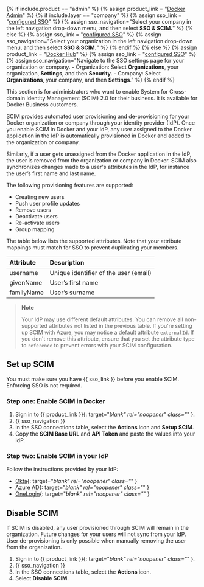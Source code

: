 {% if include.product == "admin" %}
  {% assign product_link = "[Docker Admin](https://admin.docker.com)" %}
  {% if include.layer == "company" %}
    {% assign sso_link = "[configured SSO](/admin/company/settings/sso-configuration/)" %}
    {% assign sso_navigation="Select your company in the left navigation drop-down menu, and then select **SSO & SCIM.**" %}
  {% else %}
    {% assign sso_link = "[configured SSO](/admin/organization/security-settings/sso-configuration/)" %}
    {% assign sso_navigation="Select your organization in the left navigation drop-down menu, and then select **SSO & SCIM.**" %}
  {% endif %}
{% else %}
  {% assign product_link = "[Docker Hub](https://hub.docker.com)" %}
  {% assign sso_link = "[configured SSO](/single-sign-on/configure/)" %}
  {% assign sso_navigation="Navigate to the SSO settings page for your organization or company.
    - Organization: Select **Organizations**, your organization, **Settings**, and then **Security**.
    - Company: Select **Organizations**, your company, and then **Settings**." %}
{% endif %}

This section is for administrators who want to enable System for Cross-domain Identity Management (SCIM) 2.0 for their business. It is available for Docker Business customers.

SCIM provides automated user provisioning and de-provisioning for your Docker organization or company through your identity provider (IdP).  Once you enable SCIM in Docker and your IdP, any user assigned to the Docker application in the IdP is automatically provisioned in Docker and added to the organization or company.

Similarly, if a user gets unassigned from the Docker application in the IdP, the user is removed from the organization or company in Docker. SCIM also synchronizes changes made to a user's attributes in the IdP, for instance the user’s first name and last name.

The following provisioning features are supported:
 - Creating new users
 - Push user profile updates
 - Remove users
 - Deactivate users
 - Re-activate users
 - Group mapping

The table below lists the supported attributes. Note that your attribute mappings must match for SSO to prevent duplicating your members.

| Attribute    | Description
|:---------------------------------------------------------------|:-------------------------------------------------------------------------------------------|
| username             | Unique identifier of the user (email)                                   |
| givenName                            | User’s first name |
| familyName |User’s surname                                              |

> **Note**
>
> Your IdP may use different default attributes. You can remove all non-supported attributes not listed in the previous table. If you're setting up SCIM with Azure, you may notice a default attribute `externalId`. If you don't remove this attribute, ensure that you set the attribute type to `reference` to prevent errors with your SCIM configuration.

## Set up SCIM

You must make sure you have {{ sso_link }} before you enable SCIM. Enforcing SSO is not required.

### Step one: Enable SCIM in Docker

1. Sign in to {{ product_link }}{: target="_blank" rel="noopener" class="_" }.
2. {{ sso_navigation }}
3. In the SSO connections table, select the **Actions** icon and **Setup SCIM**.
4. Copy the **SCIM Base URL** and **API Token** and paste the values into your IdP.

### Step two: Enable SCIM in your IdP

Follow the instructions provided by your IdP:

- [Okta](https://help.okta.com/en-us/Content/Topics/Apps/Apps_App_Integration_Wizard_SCIM.htm){: target="_blank" rel="noopener" class="_" }
- [Azure AD](https://learn.microsoft.com/en-us/azure/active-directory/app-provisioning/user-provisioning){: target="_blank" rel="noopener" class="_" }
- [OneLogin](https://developers.onelogin.com/scim/create-app){: target="_blank" rel="noopener" class="_" }

## Disable SCIM

If SCIM is disabled, any user provisioned through SCIM will remain in the organization. Future changes for your users will not sync from your IdP. User de-provisioning is only possible when manually removing the user from the organization.

1. Sign in to {{ product_link }}{: target="_blank" rel="noopener" class="_" }.
2. {{ sso_navigation }}
3. In the SSO connections table, select the **Actions** icon.
4. Select **Disable SCIM**.